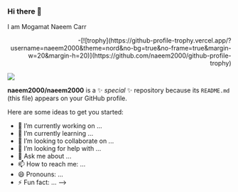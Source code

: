 ### Hi there 👋

I am Mogamat Naeem Carr

<div style="text-align: right">
  -[![trophy](https://github-profile-trophy.vercel.app/?username=naeem2000&theme=nord&no-bg=true&no-frame=true&margin-w=20&margin-h=20)](https://github.com/naeem2000/github-profile-trophy)
</div>


![](https://komarev.com/ghpvc/?username=naeem2000&color=green)

**naeem2000/naeem2000** is a ✨ _special_ ✨ repository because its `README.md` (this file) appears on your GitHub profile.

Here are some ideas to get you started:

- 🔭 I’m currently working on ...
- 🌱 I’m currently learning ...
- 👯 I’m looking to collaborate on ...
- 🤔 I’m looking for help with ...
- 💬 Ask me about ...
- 📫 How to reach me: ...
- 😄 Pronouns: ...
- ⚡ Fun fact: ...
-->
